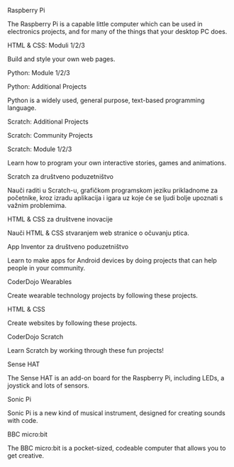 Raspberry Pi

The Raspberry Pi is a capable little computer which can be used in electronics projects, and for many of the things that your desktop PC does.

HTML & CSS: Moduli 1/2/3

Build and style your own web pages.

Python: Module 1/2/3

Python: Additional Projects

Python is a widely used, general purpose, text-based programming language.

Scratch: Additional Projects

Scratch: Community Projects

Scratch: Module 1/2/3

Learn how to program your own interactive stories, games and animations.

Scratch za društveno poduzetništvo

Nauči raditi u Scratch-u, grafičkom programskom jeziku prikladnome za početnike, kroz izradu aplikacija i igara uz koje će se ljudi bolje upoznati s važnim problemima.

HTML & CSS za društvene inovacije

Nauči HTML & CSS stvaranjem web stranice o očuvanju ptica.

App Inventor za društveno poduzetništvo

Learn to make apps for Android devices by doing projects that can help people in your community.

CoderDojo Wearables

Create wearable technology projects by following these projects.

HTML & CSS

Create websites by following these projects.

CoderDojo Scratch

Learn Scratch by working through these fun projects!

Sense HAT

The Sense HAT is an add-on board for the Raspberry Pi, including LEDs, a joystick and lots of sensors.

Sonic Pi

Sonic Pi is a new kind of musical instrument, designed for creating sounds with code.

BBC micro:bit

The BBC micro:bit is a pocket-sized, codeable computer that allows you to get creative.